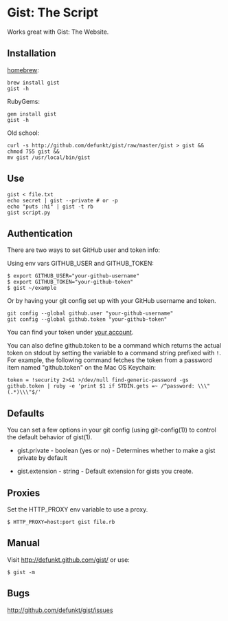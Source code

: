 Gist: The Script
================

Works great with Gist: The Website.

Installation
------------

[homebrew](http://mxcl.github.com/homebrew/):

    brew install gist
    gist -h

RubyGems:

    gem install gist
    gist -h

Old school:

    curl -s http://github.com/defunkt/gist/raw/master/gist > gist &&
    chmod 755 gist &&
    mv gist /usr/local/bin/gist


Use
---

    gist < file.txt
    echo secret | gist --private # or -p
    echo "puts :hi" | gist -t rb
    gist script.py


Authentication
--------------
There are two ways to set GitHub user and token info:

Using env vars GITHUB_USER and GITHUB_TOKEN:

    $ export GITHUB_USER="your-github-username"
    $ export GITHUB_TOKEN="your-github-token"
    $ gist ~/example

Or by having your git config set up with your GitHub username and token.

    git config --global github.user "your-github-username"
    git config --global github.token "your-github-token"

You can find your token under [your account](https://github.com/account).

You can also define github.token to be a command which returns the
actual token on stdout by setting the variable to a command string
prefixed with `!`. For example, the following command fetches the
token from a password item named "github.token" on the Mac OS
Keychain:

    token = !security 2>&1 >/dev/null find-generic-password -gs github.token | ruby -e 'print $1 if STDIN.gets =~ /^password: \\\"(.*)\\\"$/'


Defaults
--------

You can set a few options in your git config (using git-config(1)) to
control the default behavior of gist(1).

* gist.private - boolean (yes or no) - Determines whether to make a gist
  private by default

* gist.extension - string - Default extension for gists you create.


Proxies
-------

Set the HTTP_PROXY env variable to use a proxy.

    $ HTTP_PROXY=host:port gist file.rb


Manual
------

Visit <http://defunkt.github.com/gist/> or use:

    $ gist -m

Bugs
----

<http://github.com/defunkt/gist/issues>
